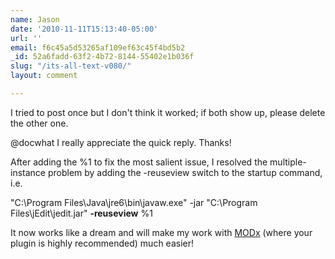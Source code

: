 ```yaml
---
name: Jason
date: '2010-11-11T15:13:40-05:00'
url: ''
email: f6c45a5d53265af109ef63c45f4bd5b2
_id: 52a6fadd-63f2-4b72-8144-55402e1b036f
slug: "/its-all-text-v080/"
layout: comment

---
```


I tried to post once but I don't think it worked; if both show up, please delete the other one.

@docwhat
I really appreciate the quick reply.  Thanks!

After adding the %1 to fix the most salient issue, I resolved the multiple-instance problem by adding the -reuseview switch to the startup command, i.e.

"C:\Program Files\Java\jre6\bin\javaw.exe" -jar "C:\Program Files\jEdit\jedit.jar" <b>-reuseview</b> %1

It now works like a dream and will make my work with <a href="http://www.modxcms.com" rel="nofollow">MODx</a> (where your plugin is highly recommended) much easier!
